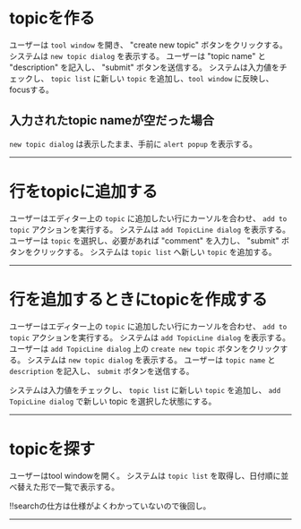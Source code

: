 # topicを作る

ユーザーは `tool window` を開き、 "create new topic" ボタンをクリックする。
システムは `new topic dialog` を表示する。
ユーザーは "topic name" と "description" を記入し、 "submit" ボタンを送信する。
システムは入力値をチェックし、 `topic list` に新しい `topic` を追加し、`tool window` に反映し、focusする。

## 入力されたtopic nameが空だった場合

`new topic dialog` は表示したまま、手前に `alert popup` を表示する。

---

# 行をtopicに追加する

ユーザーはエディター上の `topic` に追加したい行にカーソルを合わせ、 `add to topic` アクションを実行する。
システムは `add TopicLine dialog` を表示する。
ユーザーは `topic` を選択し、必要があれば "comment" を入力し、 "submit" ボタンをクリックする。
システムは `topic list` へ新しい `topic` を追加する。

---

# 行を追加するときにtopicを作成する

ユーザーはエディター上の `topic` に追加したい行にカーソルを合わせ、 `add to topic` アクションを実行する。
システムは `add TopicLine dialog` を表示する。
ユーザーは `add TopicLine dialog` 上の `create new topic` ボタンをクリックする。
システムは `new topic dialog` を表示する。
ユーザーは `topic name` と `description` を記入し、 `submit` ボタンを送信する。

システムは入力値をチェックし、 `topic list` に新しい `topic` を追加し、
`add TopicLine dialog` で新しい topic を選択した状態にする。


---

# topicを探す

ユーザーはtool windowを開く。
システムは `topic list` を取得し、日付順に並べ替えた形で一覧で表示する。

!!searchの仕方は仕様がよくわかっていないので後回し。

---


